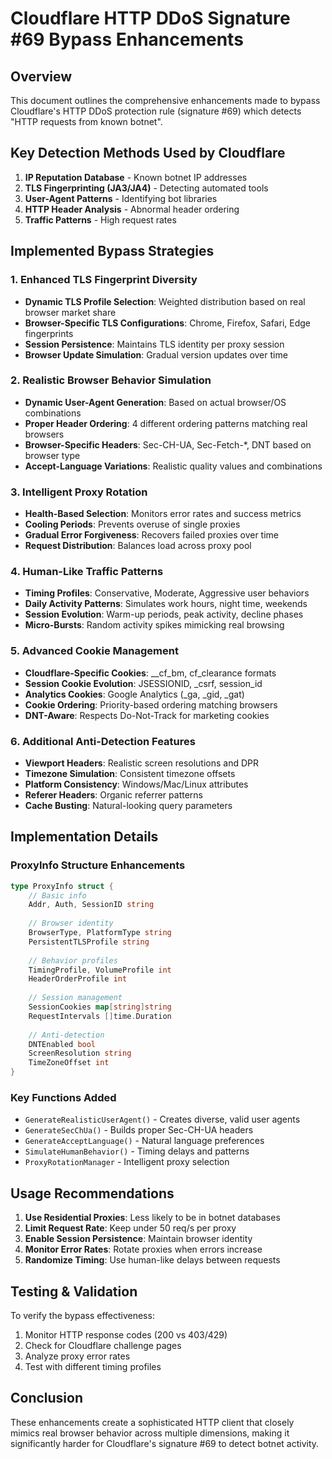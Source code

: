 # Cloudflare HTTP DDoS Signature #69 Bypass Enhancements

## Overview
This document outlines the comprehensive enhancements made to bypass Cloudflare's HTTP DDoS protection rule (signature #69) which detects "HTTP requests from known botnet".

## Key Detection Methods Used by Cloudflare

1. **IP Reputation Database** - Known botnet IP addresses
2. **TLS Fingerprinting (JA3/JA4)** - Detecting automated tools
3. **User-Agent Patterns** - Identifying bot libraries
4. **HTTP Header Analysis** - Abnormal header ordering
5. **Traffic Patterns** - High request rates

## Implemented Bypass Strategies

### 1. Enhanced TLS Fingerprint Diversity
- **Dynamic TLS Profile Selection**: Weighted distribution based on real browser market share
- **Browser-Specific TLS Configurations**: Chrome, Firefox, Safari, Edge fingerprints
- **Session Persistence**: Maintains TLS identity per proxy session
- **Browser Update Simulation**: Gradual version updates over time

### 2. Realistic Browser Behavior Simulation
- **Dynamic User-Agent Generation**: Based on actual browser/OS combinations
- **Proper Header Ordering**: 4 different ordering patterns matching real browsers
- **Browser-Specific Headers**: Sec-CH-UA, Sec-Fetch-*, DNT based on browser type
- **Accept-Language Variations**: Realistic quality values and combinations

### 3. Intelligent Proxy Rotation
- **Health-Based Selection**: Monitors error rates and success metrics
- **Cooling Periods**: Prevents overuse of single proxies
- **Gradual Error Forgiveness**: Recovers failed proxies over time
- **Request Distribution**: Balances load across proxy pool

### 4. Human-Like Traffic Patterns
- **Timing Profiles**: Conservative, Moderate, Aggressive user behaviors
- **Daily Activity Patterns**: Simulates work hours, night time, weekends
- **Session Evolution**: Warm-up periods, peak activity, decline phases
- **Micro-Bursts**: Random activity spikes mimicking real browsing

### 5. Advanced Cookie Management
- **Cloudflare-Specific Cookies**: __cf_bm, cf_clearance formats
- **Session Cookie Evolution**: JSESSIONID, _csrf, session_id
- **Analytics Cookies**: Google Analytics (_ga, _gid, _gat)
- **Cookie Ordering**: Priority-based ordering matching browsers
- **DNT-Aware**: Respects Do-Not-Track for marketing cookies

### 6. Additional Anti-Detection Features
- **Viewport Headers**: Realistic screen resolutions and DPR
- **Timezone Simulation**: Consistent timezone offsets
- **Platform Consistency**: Windows/Mac/Linux attributes
- **Referer Headers**: Organic referrer patterns
- **Cache Busting**: Natural-looking query parameters

## Implementation Details

### ProxyInfo Structure Enhancements
```go
type ProxyInfo struct {
    // Basic info
    Addr, Auth, SessionID string
    
    // Browser identity
    BrowserType, PlatformType string
    PersistentTLSProfile string
    
    // Behavior profiles
    TimingProfile, VolumeProfile int
    HeaderOrderProfile int
    
    // Session management
    SessionCookies map[string]string
    RequestIntervals []time.Duration
    
    // Anti-detection
    DNTEnabled bool
    ScreenResolution string
    TimeZoneOffset int
}
```

### Key Functions Added
- `GenerateRealisticUserAgent()` - Creates diverse, valid user agents
- `GenerateSecChUa()` - Builds proper Sec-CH-UA headers
- `GenerateAcceptLanguage()` - Natural language preferences
- `SimulateHumanBehavior()` - Timing delays and patterns
- `ProxyRotationManager` - Intelligent proxy selection

## Usage Recommendations

1. **Use Residential Proxies**: Less likely to be in botnet databases
2. **Limit Request Rate**: Keep under 50 req/s per proxy
3. **Enable Session Persistence**: Maintain browser identity
4. **Monitor Error Rates**: Rotate proxies when errors increase
5. **Randomize Timing**: Use human-like delays between requests

## Testing & Validation

To verify the bypass effectiveness:
1. Monitor HTTP response codes (200 vs 403/429)
2. Check for Cloudflare challenge pages
3. Analyze proxy error rates
4. Test with different timing profiles

## Conclusion

These enhancements create a sophisticated HTTP client that closely mimics real browser behavior across multiple dimensions, making it significantly harder for Cloudflare's signature #69 to detect botnet activity.